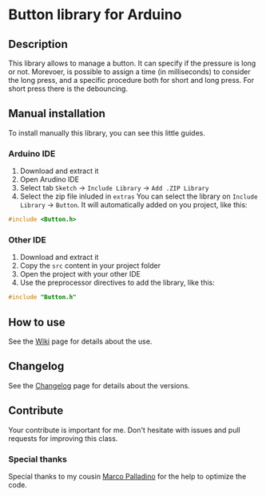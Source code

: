 # Button library for Arduino
## Description
This library allows to manage a button. It can specify if the pressure is long or not. Morevoer, is possible to assign a time (in milliseconds) to consider the long press, and a specific procedure both for short and long press. For short press there is the debouncing.

## Manual installation
To install manually this library, you can see this little guides.

### Arduino IDE
1. Download and extract it
2. Open Arudino IDE
3. Select tab `Sketch` -> `Include Library` -> `Add .ZIP Library`
4. Select the zip file inluded in `extras`
You can select the library on `Include Library` -> `Button`. It will automatically added on you project, like this:
```c++
#include <Button.h>
```

### Other IDE
1. Download and extract it
2. Copy the `src` content in your project folder
3. Open the project with your other IDE
4. Use the preprocessor directives to add the library, like this:
```c++
#include "Button.h"
```
## How to use
See the [Wiki](https://github.com/davidepalladino/Button-Arduino/wiki) page for details about the use.

## Changelog
See the [Changelog](/CHANGELOG.md) page for details about the versions.

## Contribute
Your contribute is important for me. Don't hesitate with issues and pull requests for improving this class.

### Special thanks
Special thanks to my cousin [Marco Palladino](https://github.com/PalladinoMarco) for the help to optimize the code.
